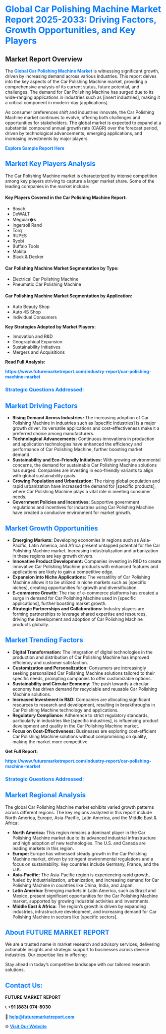 <h1 style="color: #007BFF;">Global Car Polishing Machine Market Report 2025-2033: Driving Factors, Growth Opportunities, and Key Players</h1>

<section id="overview">
<h2>Market Report Overview</h2>
<p>The <a href="https://www.futuremarketreport.com/industry-report/car-polishing-machine-market" style="color: #007BFF; text-decoration: none;"><strong>Global Car Polishing Machine Market</strong></a> is witnessing significant growth, driven by increasing demand across various industries. This report delves into the key aspects of the Car Polishing Machine market, providing a comprehensive analysis of its current status, future potential, and challenges. The demand for Car Polishing Machine has surged due to its wide-ranging applications in industries such as [insert industries], making it a critical component in modern-day [applications].</p>
<p>As consumer preferences shift and industries innovate, the Car Polishing Machine market continues to evolve, offering both challenges and opportunities for stakeholders. The global market is expected to expand at a substantial compound annual growth rate (CAGR) over the forecast period, driven by technological advancements, emerging applications, and increasing investments by major players.</p>
</section>

<section id="overview">
<p><a href="https://www.futuremarketreport.com/request-sample/reportId=60259" style="color: #007BFF; text-decoration: none;"><strong>Explore Sample Report Here</strong></a></p>
</section>

<section id="key-players">
<h2 style="color: #007BFF;">Market Key Players Analysis</h2>
<p>The Car Polishing Machine market is characterized by intense competition among key players striving to capture a larger market share. Some of the leading companies in the market include:</p>
<h4>Key Players Covered in the Car Polishing Machine Report:</h4>
<ul><li>Bosch</li><li>DeWALT</li><li>Meguiar�s</li><li>Ingersoll Rand</li><li>Torq</li><li>RUPES</li><li>Ryobi</li><li>Buffalo Tools</li><li>Makita</li><li>Black &amp; Decker</li></ul>
<h4>Car Polishing Machine Market Segmentation by Type:</h4>
<ul><li>Electrical Car Polishing Machine</li><li>Pneumatic Car Polishing Machine</li></ul>

<h4>Car Polishing Machine Market Segmentation by Application:</h4>
<ul><li>Auto Beauty Shop</li><li>Auto 4S Shop</li><li>Individual Consumers</li></ul>
<p><strong>Key Strategies Adopted by Market Players:</strong></p>
<ul>
<li>Innovation and R&D</li>
<li>Geographical Expansion</li>
<li>Sustainability Initiatives</li>
<li>Mergers and Acquisitions</li>
</ul>
</section>

<section>
<p><strong>Read Full Analysis: </strong></p><a href="https://www.futuremarketreport.com/industry-report/car-polishing-machine-market" style="color: #007BFF; text-decoration: none;"><strong>https://www.futuremarketreport.com/industry-report/car-polishing-machine-market</strong></a>
<h3 style="color: #007BFF;">Strategic Questions Addressed:</h3>
</section>

<section id="driving-factors">
<h2 style="color: #007BFF;">Market Driving Factors</h2>
<ul>
<li><strong>Rising Demand Across Industries:</strong> The increasing adoption of Car Polishing Machine in industries such as [specific industries] is a major growth driver. Its versatile applications and cost-effectiveness make it a preferred choice among manufacturers.</li>
<li><strong>Technological Advancements:</strong> Continuous innovations in production and application technologies have enhanced the efficiency and performance of Car Polishing Machine, further boosting market demand.</li>
<li><strong>Sustainability and Eco-Friendly Initiatives:</strong> With growing environmental concerns, the demand for sustainable Car Polishing Machine solutions has surged. Companies are investing in eco-friendly variants to align with global sustainability goals.</li>
<li><strong>Growing Population and Urbanization:</strong> The rising global population and rapid urbanization have increased the demand for [specific products], where Car Polishing Machine plays a vital role in meeting consumer needs.</li>
<li><strong>Government Policies and Incentives:</strong> Supportive government regulations and incentives for industries using Car Polishing Machine have created a conducive environment for market growth.</li>
</ul>
</section>

<section id="growth-opportunities">
<h2 style="color: #007BFF;">Market Growth Opportunities</h2>
<ul>
<li><strong>Emerging Markets:</strong> Developing economies in regions such as Asia-Pacific, Latin America, and Africa present untapped potential for the Car Polishing Machine market. Increasing industrialization and urbanization in these regions are key growth drivers.</li>
<li><strong>Innovative Product Development:</strong> Companies investing in R&D to create innovative Car Polishing Machine products with enhanced features and applications are likely to gain a competitive edge.</li>
<li><strong>Expansion into Niche Applications:</strong> The versatility of Car Polishing Machine allows it to be utilized in niche markets such as [specific niches], creating opportunities for growth and diversification.</li>
<li><strong>E-commerce Growth:</strong> The rise of e-commerce platforms has created a surge in demand for Car Polishing Machine used in [specific applications], further boosting market growth.</li>
<li><strong>Strategic Partnerships and Collaborations:</strong> Industry players are forming partnerships to leverage shared expertise and resources, driving the development and adoption of Car Polishing Machine products globally.</li>
</ul>
</section>

<section id="trending-factors">
<h2 style="color: #007BFF;">Market Trending Factors</h2>
<ul>
<li><strong>Digital Transformation:</strong> The integration of digital technologies in the production and distribution of Car Polishing Machine has improved efficiency and customer satisfaction.</li>
<li><strong>Customization and Personalization:</strong> Consumers are increasingly seeking personalized Car Polishing Machine solutions tailored to their specific needs, prompting companies to offer customizable options.</li>
<li><strong>Sustainability and Circular Economy:</strong> The push towards a circular economy has driven demand for recyclable and reusable Car Polishing Machine solutions.</li>
<li><strong>Increased Investment in R&D:</strong> Companies are allocating significant resources to research and development, resulting in breakthroughs in Car Polishing Machine technology and applications.</li>
<li><strong>Regulatory Compliance:</strong> Adherence to strict regulatory standards, particularly in industries like [specific industries], is influencing product development and quality in the Car Polishing Machine market.</li>
<li><strong>Focus on Cost-Effectiveness:</strong> Businesses are exploring cost-efficient Car Polishing Machine solutions without compromising on quality, making the market more competitive.</li>
</ul>
</section>

<section>
<p><strong>Get Full Report: </strong></p><a href="https://www.futuremarketreport.com/industry-report/car-polishing-machine-market" style="color: #007BFF; text-decoration: none;"><strong>https://www.futuremarketreport.com/industry-report/car-polishing-machine-market</strong></a>
<h3 style="color: #007BFF;">Strategic Questions Addressed:</h3>
</section>


<section id="regional-analysis">
<h2 style="color: #007BFF;">Market Regional Analysis</h2>
<p>The global Car Polishing Machine market exhibits varied growth patterns across different regions. The key regions analyzed in this report include North America, Europe, Asia-Pacific, Latin America, and the Middle East & Africa:</p>
<ul>
<li><strong>North America:</strong> This region remains a dominant player in the Car Polishing Machine market due to its advanced industrial infrastructure and high adoption of new technologies. The U.S. and Canada are leading markets in this region.</li>
<li><strong>Europe:</strong> Europe has witnessed steady growth in the Car Polishing Machine market, driven by stringent environmental regulations and a focus on sustainability. Key countries include Germany, France, and the U.K.</li>
<li><strong>Asia-Pacific:</strong> The Asia-Pacific region is experiencing rapid growth, fueled by industrialization, urbanization, and increasing demand for Car Polishing Machine in countries like China, India, and Japan.</li>
<li><strong>Latin America:</strong> Emerging markets in Latin America, such as Brazil and Mexico, present significant opportunities for the Car Polishing Machine market, supported by growing industrial activities and investments.</li>
<li><strong>Middle East & Africa:</strong> The region’s growth is driven by expanding industries, infrastructure development, and increasing demand for Car Polishing Machine in sectors like [specific sectors].</li>
</ul>
</section>

<footer>
<h2 style="color: #007BFF;">About FUTURE MARKET REPORT</h2>
<p>We are a trusted name in market research and advisory services, delivering actionable insights and strategic support to businesses across diverse industries. Our expertise lies in offering:</p>

<p>Stay ahead in today’s competitive landscape with our tailored research solutions.</p>

<h2 style="color: #007BFF;">Contact Us:</h2>
<p><strong>FUTURE MARKET REPORT</strong></p>
<p>📞 <strong>+91 (883) 074-8030</strong></p>
<p>📧 <strong><a href="mailto:help@futuremarketreport.com" style="color: #007BFF;">help@futuremarketreport.com</a></strong></p>
<p>🌐 <strong><a href="https://www.futuremarketreport.com/" style="color: #007BFF;">Visit Our Website</a></strong></p>
</footer>